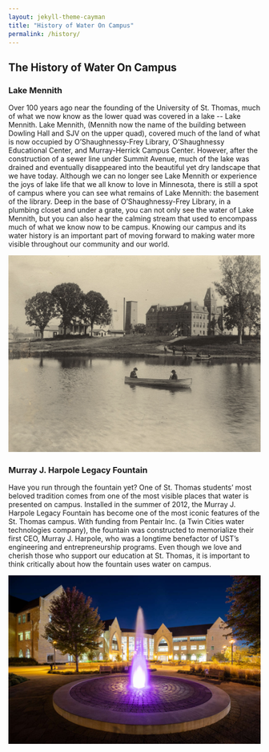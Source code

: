 ```yaml
--- 
layout: jekyll-theme-cayman
title: "History of Water On Campus"
permalink: /history/
--- 
```


## The History of Water On Campus
### Lake Mennith
Over 100 years ago near the founding of the University of St. Thomas, much of what we now know as the lower quad was covered in a lake -- Lake Mennith. Lake Mennith, (Mennith now the name of the building between Dowling Hall and SJV on the upper quad), covered much of the land of what is now occupied by O’Shaughnessy-Frey Library, O’Shaughnessy Educational Center, and Murray-Herrick Campus Center. However, after the construction of a sewer line under Summit Avenue, much of the lake was drained and eventually disappeared into the beautiful yet dry landscape that we have today. Although we can no longer see Lake Mennith or experience the joys of lake life that we all know to love in Minnesota, there is still a spot of campus where you can see what remains of Lake Mennith: the basement of the library. Deep in the base of O’Shaughnessy-Frey Library, in a plumbing closet and under a grate, you can not only see the water of Lake Mennith, but you can also hear the calming stream that used to encompass much of what we know now to be campus. Knowing our campus and its water history is an important part of moving forward to making water more visible throughout our community and our world. 

![Lake Mennith](assets/lake_mennith.png)

### Murray J. Harpole Legacy Fountain
Have you run through the fountain yet? One of St. Thomas students’ most beloved tradition comes from one of the most visible places that water is presented on campus. Installed in the summer of 2012, the Murray J. Harpole Legacy Fountain has become one of the most iconic features of the St. Thomas campus. With funding from Pentair Inc. (a Twin Cities water technologies company), the fountain was constructed to memorialize their first CEO, Murray J. Harpole, who was a longtime benefactor of UST’s engineering and entrepreneurship programs. Even though we love and cherish those who support our education at St. Thomas, it is important to think critically about how the fountain uses water on campus. 

![The Famous UST Fountain](assets/fountain.jpg)
